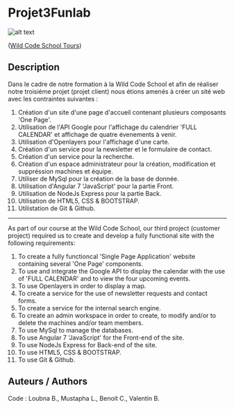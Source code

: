 # Projet3Funlab

![alt text](https://pbs.twimg.com/profile_images/1022764568051892224/Q0OVn5in_400x400.jpg "Wild Code School Tours")

([Wild Code School Tours](https://wildcodeschool.fr/tours/))

## Description 

Dans le cadre de notre formation à la Wild Code School et afin de réaliser notre troisiéme projet (projet client)
nous étions amenés à créer un sité web avec les contraintes suivantes :

1. Création d'un site d'une page d'accueil contenant plusieurs composants 'One Page'.
2. Utilisation de l'API Google pour l'affichage du calendrier 'FULL CALENDAR' et affichage de quatre évenements à venir.
3. Utilisation d'Openlayers pour l'affichage d'une carte.
4. Création d'un service pour la newsletter et le formulaire de contact.
5. Création d'un service pour la recherche.
6. Création d'un espace administrateur pour la création, modification et suppréssion machines et équipe.
7. Utiliser de MySql pour la création de la base de donnée.
8. Utilisation d'Angular 7 'JavaScript' pour la partie Front.
9. Utilisation de NodeJs Express pour la partie Back.
10. Utilisation de HTML5, CSS & BOOTSTRAP.
11. Utilistation de Git & Github.

_________________________________________________________________________________________________________________________________

As part of our course at the Wild Code School, our third project (customer project) required us to create and develop a fully functional site with the following requirements: 

1. To create a fully functioncal 'Single Page Application' website containing several 'One Page' components.
2. To use and integrate the Google API to display the calendar with the use of 'FULL CALENDAR' and to view the four upcoming events.
3. To use Openlayers in order to display a map.
4. To create a service for the use of newsletter requests and contact forms.
5. To create a service for the internal search engine.
6. To create an admin workspace in order to create, to modify and/or to delete the machines and/or team members.
7. To use MySql to manage the databases.
8. To use Angular 7 'JavaScript' for the Front-end of the site.
9. To use NodeJs Express for Back-end of the site.
10. To use HTML5, CSS & BOOTSTRAP.
11. To use Git & Github.

## Auteurs / Authors

Code : Loubna B., Mustapha L., Benoit C., Valentin B.
